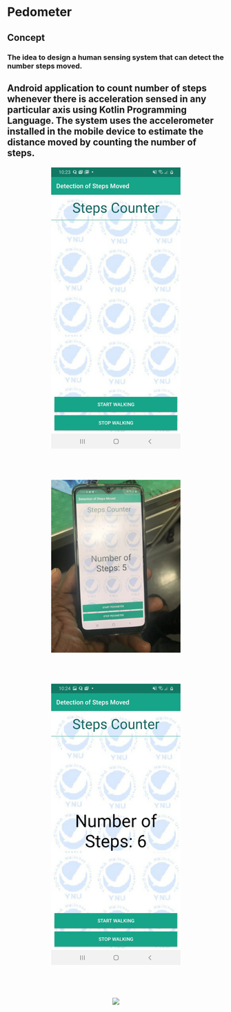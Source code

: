 # Pedometer

<h2>Concept<br/>
<h3>The idea to design a human sensing system that can detect the number steps moved.
<h2> Android application to count number of steps whenever there is acceleration sensed in any particular axis using Kotlin Programming Language. The system uses the accelerometer installed in the mobile device to estimate the distance moved by counting the number of steps.
 <br/>
 
<p align="center">
 <img width="300" src="./design/Starting.jpeg"></p>
 <br/>
  <p align="center">
 <img width="300" src="./design/Results after Experimet.jpeg"></p>
 <br />
 
 <p align="center">
  <img width="300" src="./design/Testing system.jpeg" ></p>
 <br />
  
  <p align="center">
  <img width="452" src="./design/experiment.gif"></p>
  
  
  

 
